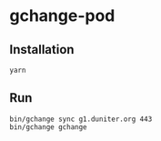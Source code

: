 # gchange-pod

## Installation

    yarn

## Run

    bin/gchange sync g1.duniter.org 443
    bin/gchange gchange
